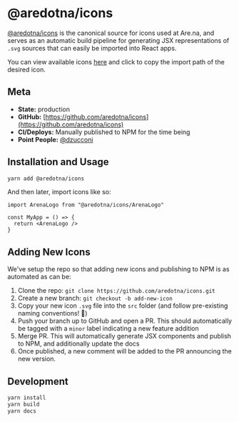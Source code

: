 # @aredotna/icons

[@aredotna/icons](https://github.com/aredotna/icons) is the canonical source for icons used at Are.na, and serves as an automatic build pipeline for generating JSX representations of `.svg` sources that can easily be imported into React apps.

You can view available icons [here](https://icons.are.na) and click to copy the import path of the desired icon.

## Meta

- **State:** production
- **GitHub:** [https://github.com/aredotna/icons](https://github.com/aredotna/icons)
- **CI/Deploys:** Manually published to NPM for the time being
- **Point People:** [@dzucconi](https://github.com/dzucconi)

## Installation and Usage

```bash
yarn add @aredotna/icons
```

And then later, import icons like so:

```tsx
import ArenaLogo from "@aredotna/icons/ArenaLogo"

const MyApp = () => {
  return <ArenaLogo />
}
```

## Adding New Icons

We've setup the repo so that adding new icons and publishing to NPM is as automated as can be:

1. Clone the repo: `git clone https://github.com/aredotna/icons.git`
1. Create a new branch: `git checkout -b add-new-icon`
1. Copy your new icon `.svg` file into the `src` folder (and follow pre-existing naming conventions! :pray:)
1. Push your branch up to GitHub and open a PR. This should automatically be tagged with a `minor` label indicating a new feature addition
1. Merge PR. This will automatically generate JSX components and publish to NPM, and additionally update the docs
1. Once published, a new comment will be added to the PR announcing the new version.

## Development

```bash
yarn install
yarn build
yarn docs
```
